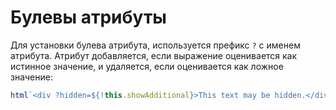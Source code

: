 # Булевы атрибуты

Для установки булева атрибута, используется префикс `?` с именем атрибута. Атрибут добавляется, если выражение оценивается как истинное значение, и удаляется, если оценивается как ложное значение:

```js
html`<div ?hidden=${!this.showAdditional}>This text may be hidden.</div>`;
```

